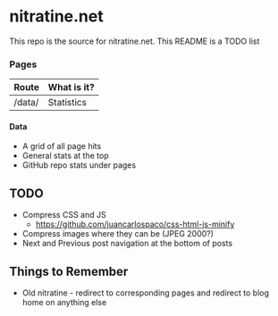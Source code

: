 # nitratine.net
This repo is the source for nitratine.net. This README is a TODO list

### Pages
| Route              | What is it?                      |
|--------------------|----------------------------------|
| /data/             | Statistics                       |

#### Data
 - A grid of all page hits
 - General stats at the top
 - GitHub repo stats under pages

## TODO
 - Compress CSS and JS
    - https://github.com/juancarlospaco/css-html-js-minify
 - Compress images where they can be (JPEG 2000?)
 - Next and Previous post navigation at the bottom of posts

## Things to Remember
- Old nitratine - redirect to corresponding pages and redirect to blog home on anything else
